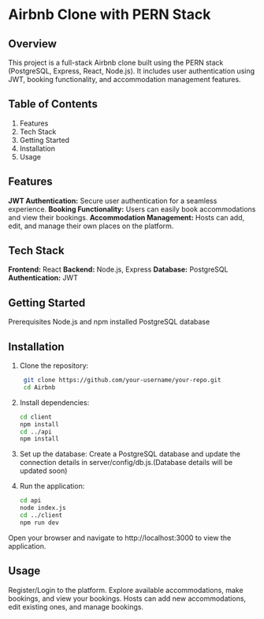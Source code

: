 # Airbnb Clone with PERN Stack

## Overview

This project is a full-stack Airbnb clone built using the PERN stack (PostgreSQL, Express, React, Node.js). It includes user authentication using JWT, booking functionality, and accommodation management features.

## Table of Contents

1. Features
2. Tech Stack
3. Getting Started
4. Installation
5. Usage

## Features

**JWT Authentication:** Secure user authentication for a seamless experience.
**Booking Functionality:** Users can easily book accommodations and view their bookings.
**Accommodation Management:** Hosts can add, edit, and manage their own places on the platform.

## Tech Stack

**Frontend:** React
**Backend:** Node.js, Express
**Database:** PostgreSQL
**Authentication:** JWT

## Getting Started

Prerequisites
Node.js and npm installed
PostgreSQL database

## Installation

1. Clone the repository:
   ```bash
    git clone https://github.com/your-username/your-repo.git
    cd Airbnb

2. Install dependencies:
    ```bash
    cd client
    npm install
    cd ../api
    npm install

3. Set up the database:
Create a PostgreSQL database and update the connection details in server/config/db.js.(Database details will be updated soon)

4. Run the application:
    ```bash
    cd api
    node index.js
    cd ../client
    npm run dev

Open your browser and navigate to http://localhost:3000 to view the application.

## Usage
Register/Login to the platform.
Explore available accommodations, make bookings, and view your bookings.
Hosts can add new accommodations, edit existing ones, and manage bookings.
